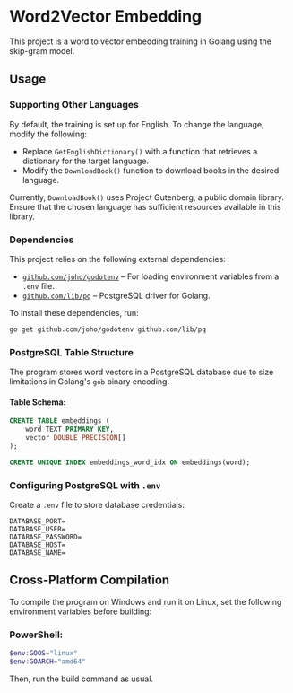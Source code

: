 # Word2Vector Embedding

This project is a word to vector embedding training in Golang using the skip-gram model.

## Usage

### Supporting Other Languages

By default, the training is set up for English. To change the language, modify the following:

- Replace `GetEnglishDictionary()` with a function that retrieves a dictionary for the target language.
- Modify the `DownloadBook()` function to download books in the desired language.

Currently, `DownloadBook()` uses Project Gutenberg, a public domain library. Ensure that the chosen language has sufficient resources available in this library.

### Dependencies
This project relies on the following external dependencies:

- [`github.com/joho/godotenv`](https://github.com/joho/godotenv) – For loading environment variables from a `.env` file.
- [`github.com/lib/pq`](https://github.com/lib/pq) – PostgreSQL driver for Golang.

To install these dependencies, run:
```sh
go get github.com/joho/godotenv github.com/lib/pq
```

### PostgreSQL Table Structure

The program stores word vectors in a PostgreSQL database due to size limitations in Golang's `gob` binary encoding.

#### Table Schema:
```sql
CREATE TABLE embeddings (
    word TEXT PRIMARY KEY,
    vector DOUBLE PRECISION[]
);

CREATE UNIQUE INDEX embeddings_word_idx ON embeddings(word);
```

### Configuring PostgreSQL with `.env`
Create a `.env` file to store database credentials:
```env
DATABASE_PORT=
DATABASE_USER=
DATABASE_PASSWORD=
DATABASE_HOST=
DATABASE_NAME=
```

## Cross-Platform Compilation

To compile the program on Windows and run it on Linux, set the following environment variables before building:

### PowerShell:
```powershell
$env:GOOS="linux"
$env:GOARCH="amd64"
```

Then, run the build command as usual.

